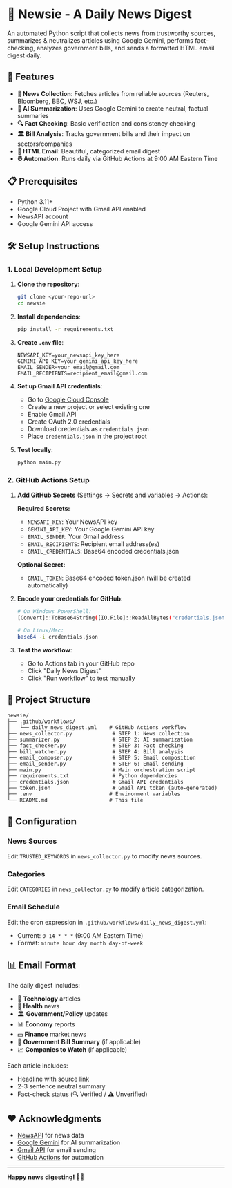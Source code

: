 # 📰 Newsie - A Daily News Digest

An automated Python script that collects news from trustworthy sources, summarizes & neutralizes articles using Google Gemini, performs  fact-checking, analyzes government bills, and sends a formatted HTML email digest daily.

## 🚀 Features

- **📰 News Collection**: Fetches articles from reliable sources (Reuters, Bloomberg, BBC, WSJ, etc.)
- **🤖 AI Summarization**: Uses Google Gemini to create neutral, factual summaries
- **🔍 Fact Checking**: Basic verification and consistency checking
- **🏛️ Bill Analysis**: Tracks government bills and their impact on sectors/companies
- **📧 HTML Email**: Beautiful, categorized email digest
- **⏰ Automation**: Runs daily via GitHub Actions at 9:00 AM Eastern Time

## 📋 Prerequisites

- Python 3.11+
- Google Cloud Project with Gmail API enabled
- NewsAPI account
- Google Gemini API access

## 🛠️ Setup Instructions

### 1. Local Development Setup

1. **Clone the repository**:
   ```bash
   git clone <your-repo-url>
   cd newsie
   ```

2. **Install dependencies**:
   ```bash
   pip install -r requirements.txt
   ```

3. **Create `.env` file**:
   ```env
   NEWSAPI_KEY=your_newsapi_key_here
   GEMINI_API_KEY=your_gemini_api_key_here
   EMAIL_SENDER=your_email@gmail.com
   EMAIL_RECIPIENTS=recipient_email@gmail.com
   ```

4. **Set up Gmail API credentials**:
   - Go to [Google Cloud Console](https://console.cloud.google.com/)
   - Create a new project or select existing one
   - Enable Gmail API
   - Create OAuth 2.0 credentials
   - Download credentials as `credentials.json`
   - Place `credentials.json` in the project root

5. **Test locally**:
   ```bash
   python main.py
   ```

### 2. GitHub Actions Setup

1. **Add GitHub Secrets** (Settings → Secrets and variables → Actions):
   
   **Required Secrets:**
   - `NEWSAPI_KEY`: Your NewsAPI key
   - `GEMINI_API_KEY`: Your Google Gemini API key
   - `EMAIL_SENDER`: Your Gmail address
   - `EMAIL_RECIPIENTS`: Recipient email address(es)
   - `GMAIL_CREDENTIALS`: Base64 encoded credentials.json
   
   **Optional Secret:**
   - `GMAIL_TOKEN`: Base64 encoded token.json (will be created automatically)

2. **Encode your credentials for GitHub**:
   ```bash
   # On Windows PowerShell:
   [Convert]::ToBase64String([IO.File]::ReadAllBytes("credentials.json"))
   
   # On Linux/Mac:
   base64 -i credentials.json
   ```

3. **Test the workflow**:
   - Go to Actions tab in your GitHub repo
   - Click "Daily News Digest"
   - Click "Run workflow" to test manually

## 📁 Project Structure

```
newsie/
├── .github/workflows/
│   └── daily_news_digest.yml    # GitHub Actions workflow
├── news_collector.py             # STEP 1: News collection
├── summarizer.py                 # STEP 2: AI summarization
├── fact_checker.py               # STEP 3: Fact checking
├── bill_watcher.py               # STEP 4: Bill analysis
├── email_composer.py             # STEP 5: Email composition
├── email_sender.py               # STEP 6: Email sending
├── main.py                       # Main orchestration script
├── requirements.txt              # Python dependencies
├── credentials.json              # Gmail API credentials
├── token.json                    # Gmail API token (auto-generated)
├── .env                         # Environment variables
└── README.md                    # This file
```

## 🔧 Configuration

### News Sources
Edit `TRUSTED_KEYWORDS` in `news_collector.py` to modify news sources.

### Categories
Edit `CATEGORIES` in `news_collector.py` to modify article categorization.

### Email Schedule
Edit the cron expression in `.github/workflows/daily_news_digest.yml`:
- Current: `0 14 * * *` (9:00 AM Eastern Time)
- Format: `minute hour day month day-of-week`

## 📊 Email Format

The daily digest includes:
- 📰 **Technology** articles
- 🧬 **Health** news
- 🏛️ **Government/Policy** updates
- 📊 **Economy** reports
- 💵 **Finance** market news
- 📜 **Government Bill Summary** (if applicable)
- 📈 **Companies to Watch** (if applicable)

Each article includes:
- Headline with source link
- 2-3 sentence neutral summary
- Fact-check status (🔍 Verified / ⚠️ Unverified)

## ❤️ Acknowledgments

- [NewsAPI](https://newsapi.org/) for news data
- [Google Gemini](https://ai.google.dev/) for AI summarization
- [Gmail API](https://developers.google.com/gmail/api) for email sending
- [GitHub Actions](https://github.com/features/actions) for automation

---

**Happy news digesting! 📰✨** 